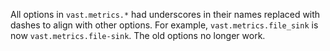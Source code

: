 All options in `vast.metrics.*` had underscores in their names replaced with
dashes to align with other options. For example, `vast.metrics.file_sink` is now
`vast.metrics.file-sink`. The old options no longer work.
